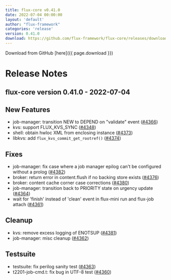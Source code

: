 ```yaml
---
title: flux-core v0.41.0
date: 2022-07-04 00:00:00
layout: 'default'
author: "flux-framework"
categories: 'release'
version: 0.41.0
download: https://github.com/flux-framework/flux-core/releases/download/v0.41.0/flux-core-0.41.0.tar.gz
---
```


Download from GitHub [here]({{ page.download }})

# Release Notes

flux-core version 0.41.0 - 2022-07-04
-------------------------------------

## New Features

 * job-manager: transition NEW to DEPEND on "validate" event ([#4366](https://github.com/flux-framework/flux-core/issues/4366))
 * kvs: support FLUX_KVS_SYNC ([#4348](https://github.com/flux-framework/flux-core/issues/4348))
 * shell: obtain hwloc XML from enclosing instance ([#4373](https://github.com/flux-framework/flux-core/issues/4373))
 * libkvs: add `flux_kvs_commit_get_rootref()`  ([#4374](https://github.com/flux-framework/flux-core/issues/4374))

## Fixes

 * job-manager: fix case where a job manager epilog can't be configured
   without a prolog ([#4382](https://github.com/flux-framework/flux-core/issues/4382))
 * broker: return error in content.flush if no backing store exists  ([#4376](https://github.com/flux-framework/flux-core/issues/4376))
 * broker: content cache corner case corrections ([#4380](https://github.com/flux-framework/flux-core/issues/4380))
 * job-manager: transition back to PRIORITY state on urgency update ([#4364](https://github.com/flux-framework/flux-core/issues/4364))
 * wait for 'finish' instead of 'clean' event in flux-mini run and flux-job
   attach ([#4361](https://github.com/flux-framework/flux-core/issues/4361))

## Cleanup

 * kvs: remove excess logging of ENOTSUP ([#4381](https://github.com/flux-framework/flux-core/issues/4381))
 * job-manager: misc cleanup ([#4362](https://github.com/flux-framework/flux-core/issues/4362))

## Testsuite

 * testsuite: fix perilog sanity test ([#4363](https://github.com/flux-framework/flux-core/issues/4363))
 * t2201-job-cmd.t: fix bug in UTF-8 test ([#4360](https://github.com/flux-framework/flux-core/issues/4360))
